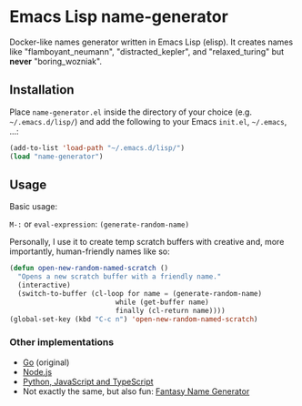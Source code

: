 Emacs Lisp name-generator
=========================

Docker-like names generator written in Emacs Lisp (elisp). It creates
names like "flamboyant_neumann", "distracted_kepler", and 
"relaxed_turing" but **never** "boring_wozniak".


## Installation

Place `name-generator.el` inside the directory of your choice (e.g. `~/.emacs.d/lisp/`)
and add the following to your Emacs `init.el`, `~/.emacs`, ...:

```el
(add-to-list 'load-path "~/.emacs.d/lisp/")
(load "name-generator")
```

## Usage

Basic usage:

`M-:` or `eval-expression`: `(generate-random-name)`

Personally, I use it to create temp scratch buffers with creative and,
more importantly, human-friendly names like so:

```el
(defun open-new-random-named-scratch ()
  "Opens a new scratch buffer with a friendly name."
  (interactive)
  (switch-to-buffer (cl-loop for name = (generate-random-name)
                          while (get-buffer name)
                          finally (cl-return name))))
(global-set-key (kbd "C-c n") 'open-new-random-named-scratch)
```


### Other implementations

* [Go][1] (original)
* [Node.js][2]
* [Python, JavaScript and TypeScript][3]
* Not exactly the same, but also fun: [Fantasy Name Generator][4]

[1]: https://github.com/docker/docker/blob/master/pkg/namesgenerator/names-generator.go
[2]: https://github.com/atomiqio/docker-namesgenerator
[3]: https://github.com/shamrin/namesgenerator
[4]: https://github.com/skeeto/fantasyname
